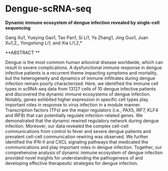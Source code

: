 # Dengue-scRNA-seq
**Dynamic immune ecosystem of dengue infection revealed by single-cell sequencing**

Gang Xu1, Yueying Gao1, Tao Pan1, Si Li1, Ya Zhang1, Jing Guo1, Juan Xu1,2,*, Yongsheng Li1,* and Xia Li1,2,*

**ABSTRACT **

Dengue is the most common human arboviral disease worldwide, which can result in severe complications. A dysfunctional immune response in dengue infective patients is a recurrent theme impacting symptoms and mortality, but the heterogeneity and dynamics of immune infiltrates during dengue infection remain poorly characterized. Here, we identified the immune cell types in scRNA-seq data from 13127 cells of 10 dengue infective patients and discovered the dynamic immune ecosystems of dengue infection. Notably, genes exhibited higher expression in specific cell types play important roles in response to virus infection in a module manner. Transcription factors (TFs) are the major regulators (i.e., PAX5, IRF7, KLF4 and IRF8) that can potentially regulate infection-related genes. We demonstrated that the dynamic rewired regulatory network during dengue infection. Moreover, our data revealed the complex cell-cell communications from control to fever and severe dengue patients and prevalent cell-cell communication rewiring was observed. We further identified the IFN-II and CXCL signaling pathways that medicated the communications and play important roles in dengue infection. Together, our comprehensive analysis of dynamic immune ecosystem of dengue infection provided novel insights for understanding the pathogenesis of and developing effective therapeutic strategies for dengue infection.
